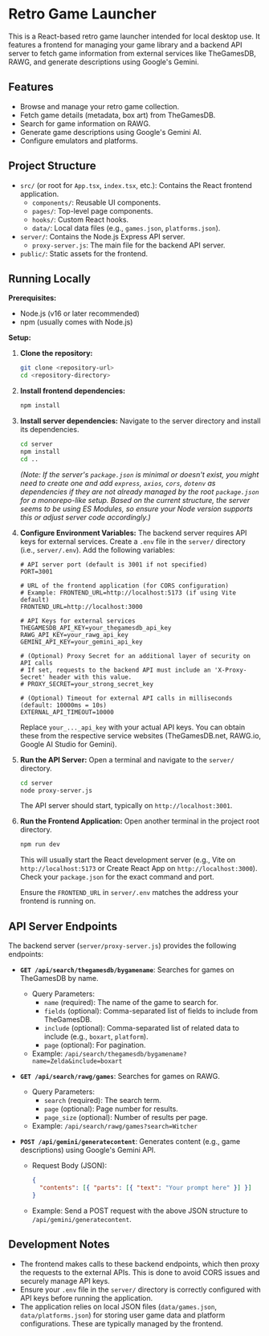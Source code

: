 # Retro Game Launcher

This is a React-based retro game launcher intended for local desktop use. It features a frontend for managing your game library and a backend API server to fetch game information from external services like TheGamesDB, RAWG, and generate descriptions using Google's Gemini.

## Features

- Browse and manage your retro game collection.
- Fetch game details (metadata, box art) from TheGamesDB.
- Search for game information on RAWG.
- Generate game descriptions using Google's Gemini AI.
- Configure emulators and platforms.

## Project Structure

- `src/` (or root for `App.tsx`, `index.tsx`, etc.): Contains the React frontend application.
  - `components/`: Reusable UI components.
  - `pages/`: Top-level page components.
  - `hooks/`: Custom React hooks.
  - `data/`: Local data files (e.g., `games.json`, `platforms.json`).
- `server/`: Contains the Node.js Express API server.
  - `proxy-server.js`: The main file for the backend API server.
- `public/`: Static assets for the frontend.

## Running Locally

**Prerequisites:**

- Node.js (v16 or later recommended)
- npm (usually comes with Node.js)

**Setup:**

1.  **Clone the repository:**
    ```bash
    git clone <repository-url>
    cd <repository-directory>
    ```

2.  **Install frontend dependencies:**
    ```bash
    npm install
    ```

3.  **Install server dependencies:**
    Navigate to the server directory and install its dependencies.
    ```bash
    cd server
    npm install
    cd ..
    ```
    *(Note: If the server's `package.json` is minimal or doesn't exist, you might need to create one and add `express`, `axios`, `cors`, `dotenv` as dependencies if they are not already managed by the root `package.json` for a monorepo-like setup. Based on the current structure, the server seems to be using ES Modules, so ensure your Node version supports this or adjust server code accordingly.)*

4.  **Configure Environment Variables:**
    The backend server requires API keys for external services. Create a `.env` file in the `server/` directory (i.e., `server/.env`). Add the following variables:

    ```env
    # API server port (default is 3001 if not specified)
    PORT=3001

    # URL of the frontend application (for CORS configuration)
    # Example: FRONTEND_URL=http://localhost:5173 (if using Vite default)
    FRONTEND_URL=http://localhost:3000

    # API Keys for external services
    THEGAMESDB_API_KEY=your_thegamesdb_api_key
    RAWG_API_KEY=your_rawg_api_key
    GEMINI_API_KEY=your_gemini_api_key

    # (Optional) Proxy Secret for an additional layer of security on API calls
    # If set, requests to the backend API must include an 'X-Proxy-Secret' header with this value.
    # PROXY_SECRET=your_strong_secret_key

    # (Optional) Timeout for external API calls in milliseconds (default: 10000ms = 10s)
    EXTERNAL_API_TIMEOUT=10000
    ```
    Replace `your_..._api_key` with your actual API keys. You can obtain these from the respective service websites (TheGamesDB.net, RAWG.io, Google AI Studio for Gemini).

5.  **Run the API Server:**
    Open a terminal and navigate to the `server/` directory.
    ```bash
    cd server
    node proxy-server.js
    ```
    The API server should start, typically on `http://localhost:3001`.

6.  **Run the Frontend Application:**
    Open another terminal in the project root directory.
    ```bash
    npm run dev
    ```
    This will usually start the React development server (e.g., Vite on `http://localhost:5173` or Create React App on `http://localhost:3000`). Check your `package.json` for the exact command and port.

    Ensure the `FRONTEND_URL` in `server/.env` matches the address your frontend is running on.

## API Server Endpoints

The backend server (`server/proxy-server.js`) provides the following endpoints:

-   **`GET /api/search/thegamesdb/bygamename`**: Searches for games on TheGamesDB by name.
    -   Query Parameters:
        -   `name` (required): The name of the game to search for.
        -   `fields` (optional): Comma-separated list of fields to include from TheGamesDB.
        -   `include` (optional): Comma-separated list of related data to include (e.g., `boxart`, `platform`).
        -   `page` (optional): For pagination.
    -   Example: `/api/search/thegamesdb/bygamename?name=Zelda&include=boxart`

-   **`GET /api/search/rawg/games`**: Searches for games on RAWG.
    -   Query Parameters:
        -   `search` (required): The search term.
        -   `page` (optional): Page number for results.
        -   `page_size` (optional): Number of results per page.
    -   Example: `/api/search/rawg/games?search=Witcher`

-   **`POST /api/gemini/generatecontent`**: Generates content (e.g., game descriptions) using Google's Gemini API.
    -   Request Body (JSON):
        ```json
        {
          "contents": [{ "parts": [{ "text": "Your prompt here" }] }]
        }
        ```
    -   Example: Send a POST request with the above JSON structure to `/api/gemini/generatecontent`.

## Development Notes

-   The frontend makes calls to these backend endpoints, which then proxy the requests to the external APIs. This is done to avoid CORS issues and securely manage API keys.
-   Ensure your `.env` file in the `server/` directory is correctly configured with API keys before running the application.
-   The application relies on local JSON files (`data/games.json`, `data/platforms.json`) for storing user game data and platform configurations. These are typically managed by the frontend.

